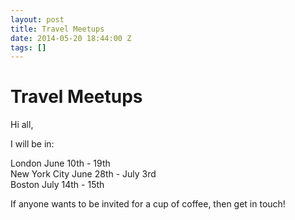 ```yaml
---
layout: post
title: Travel Meetups
date: 2014-05-20 18:44:00 Z
tags: []
---
```

# Travel Meetups

Hi all,

I will be in:

London June 10th - 19th  
New York City June 28th - July 3rd  
Boston July 14th - 15th  

If anyone wants to be invited for a cup of coffee, then get in touch!
